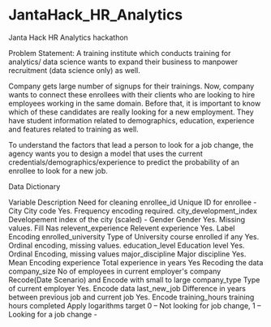 # JantaHack_HR_Analytics
Janta Hack HR Analytics hackathon

Problem Statement:
A training institute which conducts training for analytics/ data science wants to expand their business to manpower recruitment (data science only) as well. 
 
Company gets large number of signups for their trainings. Now, company wants to connect these enrollees with their clients who are looking to hire employees working in the same domain. Before that, it is important to know which of these candidates are really looking for a new employment. They have student information related to demographics, education, experience and features related to training as well.
 
To understand the factors that lead a person to look for a job change, the agency wants you to design a model that uses the current credentials/demographics/experience to predict the probability of an enrollee to look for a new job.

Data Dictionary

Variable	Description	Need for cleaning
enrollee_id	Unique ID for enrollee	-
City	City code	Yes. Frequency encoding required.
city_development_index	Developement index of the city (scaled)	-
Gender	Gender	Yes. Missing values. Fill Nas
relevent_experience	Relevent experience	Yes. Label Encoding 
enrolled_university	Type of University course enrolled if any	Yes. Ordinal encoding, missing values.
education_level	Education level	Yes. Ordinal Encoding, missing values
major_discipline	Major discipline	Yes. Mean Encoding
experience	Total experience in years	Yes Recoding the data
company_size	No of employees in current employer's company	Recode(Date Scenario) and Encode with small to large
company_type	Type of current employer	Yes. Encode data
last_new_job	Difference in years between previous job and current job	Yes. Encode
training_hours	training hours completed	Apply logarithms 
target	0 – Not looking for job change, 1 – Looking for a job change	-
 

